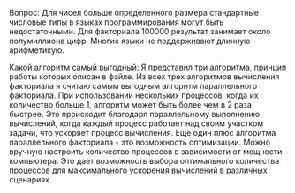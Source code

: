 Вопрос:
Для чисел больше определенного размера стандартные числовые типы в языках программирования могут быть недостаточными. 
Для факториала 100000 результат занимает около полумиллиона цифр. 
Многие языки не поддерживают длинную арифметикую.

Какой алгоритм самый выгодный:
Я представил три алгоритма, принцип работы которых описан в файле. Из всех трех алгоритмов вычисления факториала я считаю самым выгодным алгоритм параллельного факториала. 
При использовании нескольких процессов, когда их количество больше 1, алгоритм может быть более чем в 2 раза быстрее. 
Это происходит благодаря параллельному выполнению вычислений, когда каждый процесс работает над своим участком задачи, что ускоряет процесс вычисления. 
Еще один плюс алгоритма параллельного факториала - это возможность оптимизации. Можно вручную настроить количество процессов в зависимости от мощности компьютера. 
Это дает возможность выбора оптимального количества процессов для максимального ускорения вычислений в различных сценариях.
